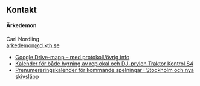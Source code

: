 ## Kontakt

#### Ärkedemon  
Carl Nordling  
arkedemon@d.kth.se



- [Google Drive-mapp – med protokoll/övrig info](https://goo.gl/LX7Xty)
- [Kalender för både hyrning av replokal och DJ-prylen Traktor Kontrol S4](https://goo.gl/UqXUol)
- [Prenumereringskalender för kommande spelningar i Stockholm och nya skivsläpp](https://www.google.com/calendar/ical/1hirmrti2dm88gmvklfqfbt3lc%40group.calendar.google.com/public/basic.ics)
